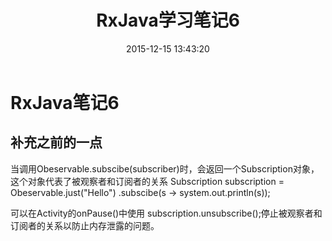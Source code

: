 ﻿---
title: RxJava学习笔记6
date: 2015-12-15 13:43:20
tags: [Android, RxJava]
categories: 施博文
---
# RxJava笔记6
## 补充之前的一点
当调用Obeservable.subscibe(subscriber)时，会返回一个Subscription对象，这个对象代表了被观察者和订阅者的关系
Subscription subscription = Obeservable.just("Hello")
  .subscibe(s -> system.out.println(s));

可以在Activity的onPause()中使用 subscription.unsubscribe();停止被观察者和订阅者的关系以防止内存泄露的问题。
